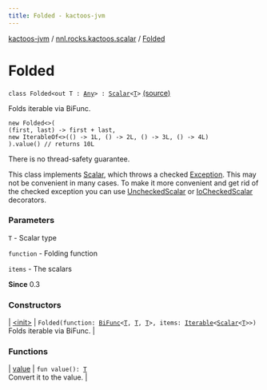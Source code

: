 ```yaml
---
title: Folded - kactoos-jvm
---
```


[kactoos-jvm](../../index.html) / [nnl.rocks.kactoos.scalar](../index.html) / [Folded](./index.html)

# Folded

`class Folded<out T : `[`Any`](https://kotlinlang.org/api/latest/jvm/stdlib/kotlin/-any/index.html)`> : `[`Scalar`](../../nnl.rocks.kactoos/-scalar/index.html)`<`[`T`](index.html#T)`>` [(source)](https://github.com/neonailol/kactoos/blob/master/kactoos-jvm/src/main/kotlin/nnl/rocks/kactoos/scalar/Folded.kt#L29)

Folds iterable via BiFunc.

```
new Folded<>(
(first, last) -> first + last,
new IterableOf<>(() -> 1L, () -> 2L, () -> 3L, () -> 4L)
).value() // returns 10L
```

There is no thread-safety guarantee.

This class implements [Scalar](../../nnl.rocks.kactoos/-scalar/index.html), which throws a checked
[Exception](https://kotlinlang.org/api/latest/jvm/stdlib/kotlin/-exception/index.html). This may not be convenient in many cases. To make
it more convenient and get rid of the checked exception you can
use [UncheckedScalar](../-unchecked-scalar/index.html) or [IoCheckedScalar](../-io-checked-scalar/index.html) decorators.

### Parameters

`T` - Scalar type

`function` - Folding function

`items` - The scalars

**Since**
0.3

### Constructors

| [&lt;init&gt;](-init-.html) | `Folded(function: `[`BiFunc`](../../nnl.rocks.kactoos/-bi-func/index.html)`<`[`T`](index.html#T)`, `[`T`](index.html#T)`, `[`T`](index.html#T)`>, items: `[`Iterable`](https://kotlinlang.org/api/latest/jvm/stdlib/kotlin.collections/-iterable/index.html)`<`[`Scalar`](../../nnl.rocks.kactoos/-scalar/index.html)`<`[`T`](index.html#T)`>>)`<br>Folds iterable via BiFunc. |

### Functions

| [value](value.html) | `fun value(): `[`T`](index.html#T)<br>Convert it to the value. |


